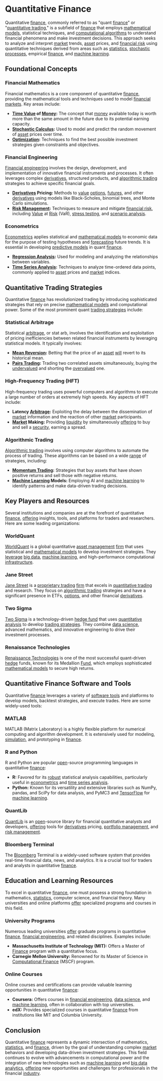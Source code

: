 # Quantitative Finance

Quantitative [finance](../f/finance.md), commonly referred to as "quant [finance](../f/finance.md)" or "[quantitative trading](../q/quantitative_trading.md)," is a subfield of [finance](../f/finance.md) that employs [mathematical models](../m/mathematical_models_in_trading.md), statistical techniques, and [computational algorithms](../c/computational_algorithms.md) to understand financial phenomena and make investment decisions. This approach seeks to analyze and interpret [market](../m/market.md) trends, [asset](../a/asset.md) prices, and [financial risk](../f/financial_risk.md) using quantitative techniques derived from areas such as [statistics](../s/statistics.md), [stochastic processes](../s/stochastic_processes.md), empirical [finance](../f/finance.md), and [machine learning](../m/machine_learning.md). 

## Foundational Concepts

### Financial Mathematics
Financial mathematics is a core component of quantitative [finance](../f/finance.md), providing the mathematical tools and techniques used to model [financial markets](../f/financial_market.md). Key areas include:

- **[Time Value](../t/time_value.md) of [Money](../m/money.md):** The concept that [money](../m/money.md) available today is worth more than the same amount in the future due to its potential earning capacity.
- **[Stochastic Calculus](../s/stochastic_calculus.md):** Used to model and predict the random movement of [asset](../a/asset.md) prices over time.
- **[Optimization](../o/optimization.md):** Techniques to find the best possible investment strategies given constraints and objectives.

### Financial Engineering
[Financial engineering](../f/financial_engineering.md) involves the design, development, and implementation of innovative financial instruments and processes. It often leverages complex [derivatives](../d/derivatives.md), structured products, and [algorithmic trading](../a/algorithmic_trading.md) strategies to achieve specific financial goals.

- **[Derivatives](../d/derivatives.md) Pricing:** Methods to [value](../v/value.md) [options](../o/options.md), [futures](../f/futures.md), and other [derivatives](../d/derivatives.md) using models like Black-Scholes, binomial trees, and Monte Carlo simulations.
- **[Risk Management](../r/risk_management.md):** Techniques to measure and mitigate [financial risk](../f/financial_risk.md), including [Value](../v/value.md) at [Risk](../r/risk.md) (VaR), [stress testing](../s/stress_testing_in_trading.md), and [scenario analysis](../s/scenario_analysis.md).

### Econometrics
[Econometrics](../e/econometrics_in_trading.md) applies statistical and [mathematical models](../m/mathematical_models_in_trading.md) to economic data for the purpose of testing hypotheses and [forecasting](../f/forecasting.md) future trends. It is essential in developing [predictive models](../p/predictive_models_in_trading.md) in quant [finance](../f/finance.md).

- **[Regression Analysis](../r/regression_analysis.md):** Used for modeling and analyzing the relationships between variables.
- **[Time Series Analysis](../t/time_series_analysis.md):** Techniques to analyze time-ordered data points, commonly applied to [asset](../a/asset.md) prices and [market](../m/market.md) indices.

## Quantitative Trading Strategies

Quantitative [finance](../f/finance.md) has revolutionized trading by introducing sophisticated strategies that rely on precise [mathematical models](../m/mathematical_models_in_trading.md) and computational power. Some of the most prominent quant [trading strategies](../t/trading_strategies.md) include:

### Statistical Arbitrage
Statistical [arbitrage](../a/arbitrage.md), or stat arb, involves the identification and exploitation of pricing inefficiencies between related financial instruments by leveraging statistical models. It typically involves:

- **[Mean Reversion](../m/mean_reversion.md):** Betting that the price of an [asset](../a/asset.md) [will](../w/will.md) revert to its historical mean.
- **[Pairs Trading](../p/pairs_trading.md):** Trading two correlated assets simultaneously, buying the [undervalued](../u/undervalued.md) and shorting the [overvalued](../o/overvalued.md) one.

### High-Frequency Trading (HFT)
High-frequency trading uses powerful computers and algorithms to execute a large number of orders at extremely high speeds. Key aspects of HFT include:

- **Latency [Arbitrage](../a/arbitrage.md):** Exploiting the delay between the dissemination of [market](../m/market.md) information and the reaction of other [market](../m/market.md) participants.
- **[Market](../m/market.md) Making:** Providing [liquidity](../l/liquidity.md) by simultaneously [offering](../o/offering.md) to buy and sell a [security](../s/security.md), earning a spread.

### Algorithmic Trading
[Algorithmic trading](../a/algorithmic_trading.md) involves using computer algorithms to automate the process of trading. These algorithms can be based on a wide [range](../r/range.md) of strategies, including:

- **[Momentum Trading](../m/momentum_trading.md):** Strategies that buy assets that have shown positive returns and sell those with negative returns.
- **[Machine Learning](../m/machine_learning.md) Models:** Employing AI and [machine learning](../m/machine_learning.md) to identify patterns and make data-driven trading decisions.

## Key Players and Resources

Several institutions and companies are at the forefront of quantitative [finance](../f/finance.md), [offering](../o/offering.md) insights, tools, and platforms for traders and researchers. Here are some leading organizations:

### WorldQuant
[WorldQuant](https://www.worldquant.com/) is a global quantitative [asset management](../a/asset_management.md) [firm](../f/firm.md) that uses statistical and [mathematical models](../m/mathematical_models_in_trading.md) to develop investment strategies. They [leverage](../l/leverage.md) [big data](../b/big_data_in_trading.md), [machine learning](../m/machine_learning.md), and high-performance computational [infrastructure](../i/infrastructure.md).

### Jane Street
[Jane Street](https://www.janestreet.com/) is a [proprietary trading](../p/proprietary_trading.md) [firm](../f/firm.md) that excels in [quantitative trading](../q/quantitative_trading.md) and research. They focus on [algorithmic trading](../a/algorithmic_trading.md) strategies and have a significant presence in ETFs, [options](../o/options.md), and other financial [derivatives](../d/derivatives.md).

### Two Sigma
[Two Sigma](https://www.twosigma.com/) is a technology-driven [hedge fund](../h/hedge_fund.md) that uses [quantitative analysis](../q/quantitative_analysis.md) to develop [trading strategies](../t/trading_strategies.md). They combine [data science](../d/data_science_in_trading.md), advanced mathematics, and innovative engineering to drive their investment processes.

### Renaissance Technologies
[Renaissance Technologies](https://www.rentec.com/) is one of the most successful quant-driven [hedge](../h/hedge.md) funds, known for its Medallion [Fund](../f/fund.md), which employs sophisticated [mathematical models](../m/mathematical_models_in_trading.md) to secure high returns.

## Quantitative Finance Software and Tools

Quantitative [finance](../f/finance.md) leverages a variety of [software tools](../s/software_tools_for_trading.md) and platforms to develop models, backtest strategies, and execute trades. Here are some widely-used tools:

### MATLAB
MATLAB (Matrix Laboratory) is a highly flexible platform for numerical computing and algorithm development. It is extensively used for modeling, [simulation](../s/simulation_in_trading.md), and prototyping in [finance](../f/finance.md).

### R and Python
R and Python are popular [open](../o/open.md)-source programming languages in quantitative [finance](../f/finance.md):

- **R:** Favored for its [robust](../r/robust.md) statistical analysis capabilities, particularly useful in [econometrics](../e/econometrics_in_trading.md) and [time series analysis](../t/time_series_analysis.md).
- **Python:** Known for its versatility and extensive libraries such as NumPy, pandas, and SciPy for data analysis, and PyMC3 and [TensorFlow](../t/tensorflow.md) for [machine learning](../m/machine_learning.md).

### QuantLib
[QuantLib](https://www.quantlib.org/) is an [open](../o/open.md)-source library for financial quantitative analysts and developers, [offering](../o/offering.md) tools for [derivatives](../d/derivatives.md) pricing, [portfolio management](../p/portfolio_management.md), and [risk management](../r/risk_management.md).

### Bloomberg Terminal
The [Bloomberg](../b/bloomberg.md) Terminal is a widely-used software system that provides real-time financial data, news, and analytics. It is a crucial tool for traders and analysts in quantitative [finance](../f/finance.md).

## Education and Learning Resources

To excel in quantitative [finance](../f/finance.md), one must possess a strong foundation in mathematics, [statistics](../s/statistics.md), computer science, and financial theory. Many universities and online platforms [offer](../o/offer.md) specialized programs and courses in this field.

### University Programs
Numerous leading universities [offer](../o/offer.md) graduate programs in quantitative [finance](../f/finance.md), [financial engineering](../f/financial_engineering.md), and related disciplines. Examples include:

- **Massachusetts Institute of Technology (MIT):** Offers a Master of [Finance](../f/finance.md) program with a quantitative focus.
- **Carnegie Mellon University:** Renowned for its Master of Science in [Computational Finance](../c/computational_finance.md) (MSCF) program.

### Online Courses
Online courses and certifications can provide valuable learning opportunities in quantitative [finance](../f/finance.md):

- **Coursera:** Offers courses in [financial engineering](../f/financial_engineering.md), [data science](../d/data_science_in_trading.md), and [machine learning](../m/machine_learning.md), often in collaboration with top universities.
- **edX:** Provides specialized courses in quantitative [finance](../f/finance.md) from institutions like MIT and Columbia University.

## Conclusion

Quantitative [finance](../f/finance.md) represents a dynamic intersection of mathematics, [statistics](../s/statistics.md), and [finance](../f/finance.md), driven by the goal of understanding complex [market](../m/market.md) behaviors and developing data-driven investment strategies. This field continues to evolve with advancements in computational power and the integration of new technologies such as [machine learning](../m/machine_learning.md) and [big data analytics](../b/big_data_analytics_in_trading.md), [offering](../o/offering.md) new opportunities and challenges for professionals in the financial [industry](../i/industry.md).

